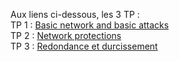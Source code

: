 Aux liens ci-dessous, les 3 TP :  
TP 1 : [Basic network and basic attacks](Exercice_1/sommaire.md)  
TP 2 : [Network protections](Exercice_2/sommaire.md)  
TP 3 : [Redondance et durcissement](https://github.com/Dumbears/M1_CYBER/tree/main/Exercice%203)  